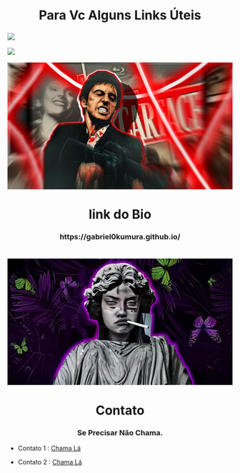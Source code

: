 <h1 align="center">Para Vc Alguns Links Úteis</h1>
<h3 align="center"></h3>


<div>
  
<a href="https://www.instagram.com/gabriel.okumura_?igsh=ajRqNndjenl1NjI0" target="_blank"><img loading="lazy" src="https://img.shields.io/badge/-Instagram-%23E4405F?style=for-the-badge&logo=instagram&logoColor=white" target="_blank"></a>

<a href="https://open.spotify.com/user/31mojyts442bkh4uvlla3yyfmi6u?si=q_aM6B2xQGOEw7qZ5t3oEg" target="_blank"><img loading="lazy" src="https://img.shields.io/badge/spotify-9146FF?style=for-the-badge&logo=spotify&logoColor=white" target="_blank"></a>
</div>

<div align="center">
<img style="display: block;-webkit-user-select: none;margin: auto;background-color: hsl(0, 0%, 90%);" src="img.jpg" width='800'>
</div>

<h1 align="center"></h1>
<h1 align="center">link do Bio</h1>
<h3 align="center">https://gabriel0kumura.github.io/</h3>
<h1 align="center"></h1>

<div align="center">
<img style="display: block;-webkit-user-select: none;margin: auto;background-color: hsl(0, 0%, 90%);" src="img2.jpg" width='800'>
</div>

<h1 align="center"></h1>

<h1 align="center">Contato</h1>

<h3 align="center">Se Precisar Não Chama. </h3>

  - Contato 1 : [Chama Lá](https://www.instagram.com/gabriel.okumura_?igsh=ajRqNndjenl1NjI0)

  - Contato 2 : [Chama Lá](https://www.instagram.com/gabriel.okumura_?igsh=ajRqNndjenl1NjI0)
